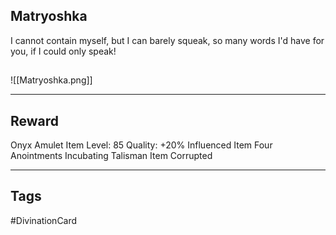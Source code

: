 ## Matryoshka
I cannot contain myself,
but I can barely squeak,
so many words I'd have for you,
if I could only speak!
## 
![[Matryoshka.png]]

---
## Reward
Onyx Amulet
Item Level: 85
Quality: +20%
Influenced Item
Four Anointments
Incubating Talisman Item
Corrupted

---
## Tags
#DivinationCard